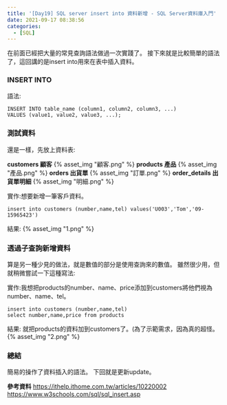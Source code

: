 ```yaml
---
title: '[Day19] SQL server insert into 資料新增 - SQL Server資料庫入門'
date: 2021-09-17 08:38:56
categories:
  - [SQL]
---
```

在前面已經把大量的常見查詢語法做過一次實踐了。
接下來就是比較簡單的語法了，這回講的是insert into用來在表中插入資料。

### INSERT INTO
語法:
```
INSERT INTO table_name (column1, column2, column3, ...)
VALUES (value1, value2, value3, ...); 
```

### 測試資料
還是一樣，先放上資料表:

**customers 顧客**
{% asset_img "顧客.png" %}
**products 產品**
{% asset_img "產品.png" %}
**orders 出貨單**
{% asset_img "訂單.png" %}
**order_details 出貨單明細**
{% asset_img "明細.png" %}


實作:想要新增一筆客戶資料。
```
insert into customers (number,name,tel) values('U003','Tom','09-15965423')
```
結果:
{% asset_img "1.png" %}

### 透過子查詢新增資料
算是另一種少見的做法，就是數值的部分是使用查詢來的數值。
雖然很少用，但就稍微嘗試一下這種寫法:

實作:我想把products的number、name、price添加到customers將他們視為number、name、tel。
```
insert into customers (number,name,tel) 
select number,name,price from products 
```
結果:
就把products的資料加到customers了。(為了示範需求，因為真的超怪。
{% asset_img "2.png" %}

### 總結
簡易的操作了資料插入的語法。
下回就是更新update。

**參考資料**
https://ithelp.ithome.com.tw/articles/10220002
https://www.w3schools.com/sql/sql_insert.asp